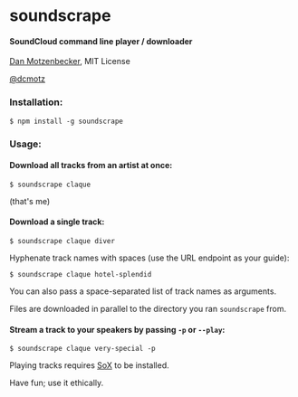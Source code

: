 # soundscrape
#### SoundCloud command line player / downloader
[Dan Motzenbecker](http://oxism.com), MIT License

[@dcmotz](http://twitter.com/dcmotz)


### Installation:

```
$ npm install -g soundscrape
```


### Usage:

#### Download all tracks from an artist at once:

```
$ soundscrape claque
```
(that's me)


#### Download a single track:

```
$ soundscrape claque diver
```

Hyphenate track names with spaces (use the URL endpoint as your guide):

```
$ soundscrape claque hotel-splendid
```

You can also pass a space-separated list of track names as arguments.

Files are downloaded in parallel to the directory you ran `soundscrape` from.


#### Stream a track to your speakers by passing `-p` or `--play`:

```
$ soundscrape claque very-special -p
```

Playing tracks requires [SoX](http://sox.sourceforge.net) to be installed.

Have fun; use it ethically.
